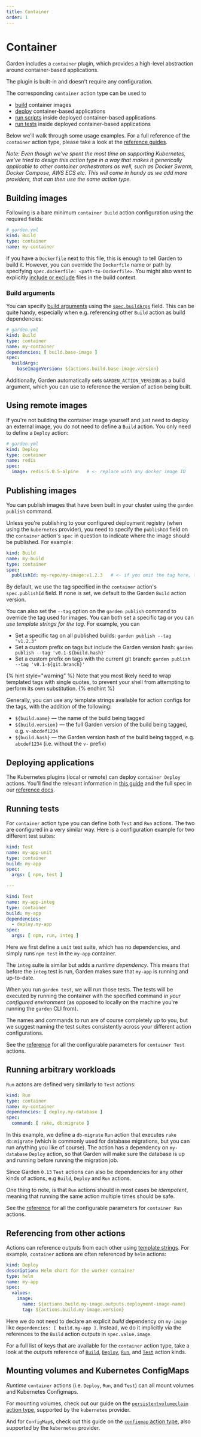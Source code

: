 ```yaml
---
title: Container
order: 1
---
```


# Container

Garden includes a `container` plugin, which provides a high-level abstraction around container-based applications.

The plugin is built-in and doesn't require any configuration.

The corresponding `container` action type can be used to

* [build](../reference/action-types/Build/container.md) container images
* [deploy](../reference/action-types/Deploy/container.md) container-based applications
* [run scripts](../reference/action-types/Run/container.md) inside deployed container-based applications
* [run tests](../reference/action-types/Test/container.md) inside deployed container-based applications

Below we'll walk through some usage examples. For a full reference of the `container` action type, please take a look at
the [reference guides](../reference/action-types).

_Note: Even though we've spent the most time on supporting Kubernetes, we've tried to design this action type in a way
that makes it generically applicable to other container orchestrators as well, such as Docker Swarm, Docker Compose, AWS
ECS etc. This will come in handy as we add more providers, that can then use the same action type._

## Building images

Following is a bare minimum `container Build` action configuration using the required fields:

```yaml
# garden.yml
kind: Build
type: container
name: my-container
```

If you have a `Dockerfile` next to this file, this is enough to tell Garden to build it. However, you can override the `Dockerfile` name or path by specifying `spec.dockerfile: <path-to-Dockerfile>`.
You might also want to
explicitly [include or exclude](../using-garden/configuration-overview.md#includingexcluding-files-and-directories)
files in the build context.

### Build arguments

You can specify
[build arguments](https://docs.docker.com/engine/reference/commandline/build/#build-arg)
using the [`spec.buildArgs`](../reference/action-types/Build/container.md#specbuildargs) field. This can be quite handy,
especially when e.g. referencing other `Build` action as build dependencies:

```yaml
# garden.yml
kind: Build
type: container
name: my-container
dependencies: [ build.base-image ]
spec:
  buildArgs:
    baseImageVersion: ${actions.build.base-image.version}
```

Additionally, Garden automatically sets `GARDEN_ACTION_VERSION` as a build argument, which you can use to reference the version of action being built.

## Using remote images

If you're not building the container image yourself and just need to deploy an external image, you do not need to
define a `Build` action. You only need to define a `Deploy` action:

```yaml
# garden.yml
kind: Deploy
type: container
name: redis
spec:
  image: redis:5.0.5-alpine   # <- replace with any docker image ID
```

## Publishing images

You can publish images that have been built in your cluster using the `garden publish` command.

Unless you're publishing to your configured deployment registry (when using the `kubernetes` provider), you need to
specify the `publishId` field on the `container` action's `spec` in question to indicate where the image should be
published. For example:

```yaml
kind: Build
name: my-build
type: container
spec:
  publishId: my-repo/my-image:v1.2.3   # <- if you omit the tag here, the Garden action version will be used by default
```

By default, we use the tag specified in the `container` action's `spec.publishId` field. If none is set,
we default to the Garden `Build` action version.

You can also set the `--tag` option on the `garden publish` command to override the tag used for images. You can both
set a specific tag or you can _use template strings for the tag_. For example, you can

- Set a specific tag on all published builds: `garden publish --tag "v1.2.3"`
- Set a custom prefix on tags but include the Garden version hash: `garden publish --tag 'v0.1-${build.hash}'`
- Set a custom prefix on tags with the current git branch: `garden publish --tag 'v0.1-${git.branch}'`

{% hint style="warning" %}
Note that you most likely need to wrap templated tags with single quotes, to prevent your shell from attempting to
perform its own substitution.
{% endhint %}

Generally, you can use any template strings available for action configs for the tags, with the addition of the
following:

- `${build.name}` — the name of the build being tagged
- `${build.version}` — the full Garden version of the build being tagged, e.g. `v-abcdef1234`
- `${build.hash}` — the Garden version hash of the build being tagged, e.g. `abcdef1234` (i.e. without the `v-`
  prefix)

## Deploying applications

The Kubernetes plugins (local or remote) can deploy `container Deploy` actions. You'll find the relevant information
in [this guide](../k8s-plugins/action-types/container.md) and the full spec in
our [reference docs](../reference/action-types/Deploy/container.md).

## Running tests

For `container` action type you can define both `Test` and `Run` actions. The two are configured in a very similar way.
Here is a configuration example for two different test suites:

```yaml
kind: Test
name: my-app-unit
type: container
build: my-app
spec:
  args: [ npm, test ]

---

kind: Test
name: my-app-integ
type: container
build: my-app
dependencies:
  - deploy.my-app
spec:
  args: [ npm, run, integ ]

```

Here we first define a `unit` test suite, which has no dependencies, and simply runs `npm test` in the `my-app`
container.

The `integ` suite is similar but adds a _runtime dependency_. This means that before the `integ` test is run, Garden
makes sure that `my-app` is running and up-to-date.

When you run `garden test`, we will run those tests. The tests will be executed by running the container with the
specified command _in your configured environment_ (as opposed to locally on the machine you're running the `garden` CLI
from).

The names and commands to run are of course completely up to you, but we suggest naming the test suites consistently
across your different action configurations.

See the [reference](../reference/action-types/Test/container.md) for all the configurable parameters
for `container Test` actions.

## Running arbitrary workloads

`Run` actons are defined very similarly to `Test` actions:

```yaml
kind: Run
type: container
name: my-container
dependencies: [ deploy.my-database ]
spec:
  command: [ rake, db:migrate ]
```

In this example, we define a `db-migrate` `Run` action that executes `rake db:migrate` (which is commonly used for
database migrations, but you can run anything you like of course). The action has a dependency on `my-database` `Deploy`
action, so that Garden will make sure the database is up and running before running the migration job.

Since Garden `0.13` `Test` actions can also be dependencies for any other kinds of actions, e.g `Build`, `Deploy`
and `Run` actions.

One thing to note, is that `Run` actions should in most cases be _idempotent_, meaning that running the same action
multiple times should be safe.

See the [reference](../reference/action-types/Run/container.md#tasks) for all the configurable parameters
for `container Run` actions.

## Referencing from other actions

Actions can reference outputs from each other
using [template strings](../using-garden/variables-and-templating.md#template-string-basics).
For example, `container` actions are often referenced by `helm` actions:

```yaml
kind: Deploy
description: Helm chart for the worker container
type: helm
name: my-app
spec:
  values:
    image:
      name: ${actions.build.my-image.outputs.deployment-image-name}
      tag: ${actions.build.my-image.version}
```

Here we do not need to declare an explicit _build_ dependency on `my-image` like `dependencies: [ build.my-app ]`.
Instead, we do it implicitly via the references to the `Build` action outputs in `spec.value.image`.

For a full list of keys that are available for the `container` action type, take a look at
the _outputs_ reference
of [`Build`](../reference/action-types/Build/container.md#outputs),
[`Deploy`](../reference/action-types/Deploy/container.md#outputs),
[`Run`](../reference/action-types/Run/container.md#outputs),
and [`Test`](../reference/action-types/Test/container.md#outputs) action kinds.

## Mounting volumes and Kubernetes ConfigMaps

_Runtime_ `container` actions (i.e. `Deploy`, `Run`, and `Test`) can all mount volumes and Kubernetes Configmaps.

For mounting volumes, check out our guide on
the [`persistentvolumeclaim` action type](../k8s-plugins/action-types/persistentvolumeclaim.md), supported by
the `kubernetes` provider.

And for `ConfigMap`s, check out this guide on the [`configmap` action type](../k8s-plugins/action-types/configmap.md),
also supported by the `kubernetes` provider.

